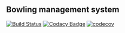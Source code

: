 ## Bowling management system
[![Build Status](https://travis-ci.org/CodersSchool777/bowling.svg?branch=master)](https://travis-ci.org/CodersSchool777/bowling) [![Codacy Badge](https://api.codacy.com/project/badge/Grade/da2461c4b12b49c6a105fe55b47c7c98)](https://www.codacy.com/app/CodersSchool777/bowling?utm_source=github.com&amp;utm_medium=referral&amp;utm_content=CodersSchool777/bowling&amp;utm_campaign=Badge_Grade) [![codecov](https://codecov.io/gh/CodersSchool777/bowling/branch/master/graph/badge.svg)](https://codecov.io/gh/CodersSchool777/bowling)
